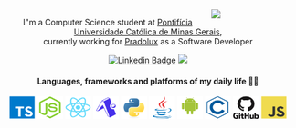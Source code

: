 <img align="right" width=28% src="https://media.tenor.com/kSiC-0wGr4kAAAAd/monkey-technology.gif"/>

<div align="center" >
 
I"m a Computer Science student at [Pontifícia Universidade Católica de Minas Gerais](https://www.pucminas.br/destaques/Paginas/default.aspx),<br> currently working for [Pradolux](https://pradolux.com.br/) as a Software Developer
  
[![Linkedin Badge](https://img.shields.io/badge/-LinkedIn-blue?style=flat-square&logo=Linkedin&logoColor=white&link=https://www.linkedin.com/in/rogeriotsiqueira/)](https://www.linkedin.com/in/rogeriotsiqueira/)
 ![](https://komarev.com/ghpvc/?username=rogeriosiq&color=006bed)
  
<h4>Languages, frameworks and platforms of my daily life 🧑‍💻</h4>
<div style="display: inline_block">
  <img align="center" alt="TypeScript" height="40" width="45" src="https://github.com/devicons/devicon/blob/master/icons/typescript/typescript-original.svg">
  <img align="center" alt="Nodejs" height="40" width="45" src="https://github.com/devicons/devicon/blob/master/icons/nodejs/nodejs-original.svg" />
  <img align="center" alt="ReactJS" height="40" width="45" src="https://github.com/devicons/devicon/blob/master/icons/react/react-original.svg">
  <img align="center" alt="Expo" height="40" width="45" src="https://github.com/vscode-icons/vscode-icons/blob/master/icons/file_type_expo.svg">
  <img align="center" alt="Python" height="40" width="45" src="https://github.com/devicons/devicon/blob/master/icons/python/python-original.svg">
  <img align="center" alt="Java" height="40" width="45" src="https://github.com/devicons/devicon/blob/master/icons/java/java-original.svg">
  <img align="center" alt="Android" height="40" width="45" src="https://github.com/devicons/devicon/blob/master/icons/android/android-original-wordmark.svg"> 
  <img align="center" alt="C" height="40" width="45" src="https://github.com/devicons/devicon/blob/master/icons/c/c-line.svg"> 
  <img align="center" alt="Github" height="40" width="45" src="https://github.com/devicons/devicon/blob/master/icons/github/github-original-wordmark.svg">
  <img align="center" alt="JS" height="40" width="45" src="https://github.com/devicons/devicon/blob/master/icons/javascript/javascript-original.svg"> 
  
</div>
